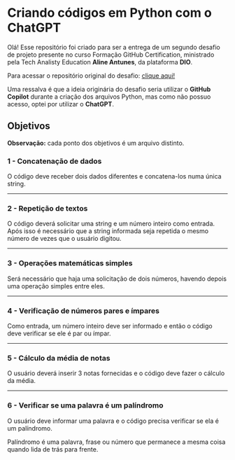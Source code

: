# Criando códigos em Python com o ChatGPT

Olá! Esse repositório foi criado para ser a entrega de um segundo desafio de projeto presente no curso Formação GitHub Certification, ministrado pela Tech Analisty Education **Aline Antunes**, da plataforma **DIO**.

Para acessar o repositório original do desafio: [clique aqui!](https://github.com/alinealien/resolvendo-codigos-py-copilot)

Uma ressalva é que a ideia originária do desafio seria utilizar o **GitHub Copilot** durante a criação dos arquivos Python, mas como não possuo acesso, optei por utilizar o **ChatGPT**.



## Objetivos

**Observação:** cada ponto dos objetivos é um arquivo distinto.

### 1 - Concatenação de dados

O código deve receber dois dados diferentes e concatena-los numa única string.

------

### 2 - Repetição de textos

O código deverá solicitar uma string e um número inteiro como entrada. Após isso é necessário que a string informada seja repetida o mesmo número de vezes que o usuário digitou.

------

### 3 - Operações matemáticas simples

Será necessário que haja uma solicitação de dois números, havendo depois uma operação simples entre eles.

------

### 4 - Verificação de números pares e ímpares

Como entrada, um número inteiro deve ser informado e então o código deve verificar se ele é par ou ímpar.

------

### 5 - Cálculo da média de notas

O usuário deverá inserir 3 notas fornecidas e o código deve fazer o cálculo da média.

------

### 6 - Verificar se uma palavra é um palíndromo

O usuário deve informar uma palavra e o código precisa verificar se ela é um palíndromo.

Palíndromo é uma palavra, frase ou número que permanece a mesma coisa quando lida de trás para frente.

